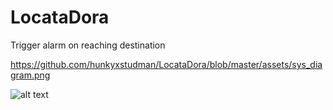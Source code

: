 # LocataDora
Trigger alarm on reaching destination

https://github.com/hunkyxstudman/LocataDora/blob/master/assets/sys_diagram.png

![alt text](https://github.com/hunkyxstudman/LocataDora/blob/master/assets/sys_diagram.png?raw=true)

